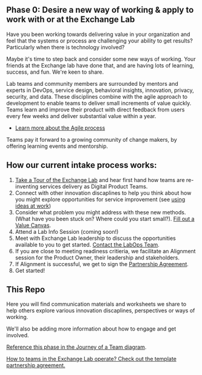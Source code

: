 ## Phase 0: Desire a new way of working & apply to work with or at the Exchange Lab

Have you been working towards delivering value in your organization and feel that the systems or process are challenging your ability to get results? Particularly when there is technology involved?

Maybe it's time to step back and consider some new ways of working. Your friends at the Exchange lab have done that, and are having lots of learning, success, and fun. We're keen to share.

Lab teams and community members are surrounded by mentors and experts in DevOps, service design, behavioral insights, innovation, privacy, security, and data. These disciplines combine with the agile approach to development to enable teams to deliver small increments of value quickly. Teams learn and improve their product with direct feedback from users every few weeks and deliver substantial value within a year.

- [Learn more about the Agile process](https://developer.gov.bc.ca/Agile-Delivery-Process/Agile-Delivery-Process)

Teams pay it forward to a growing community of change makers, by offering learning events and mentorship. 

## How our current intake process works:

1. [Take a Tour of the Exchange Lab](https://www.eventbrite.ca/e/take-a-walk-on-the-agile-side-tour-of-bc-govs-csi-lab-tickets-43946375793) and hear first hand how teams are re-inventing services delivery as Digital Product Teams. 
2. Connect with other innovation discaplines to help you think about how you might explore opportunities for service improvement (see [using ideas at work](https://www2.gov.bc.ca/gov/content/careers-myhr/all-employees/new-employees/next-steps/first-six-months))
3. Consider what problem you might address with these new methods. (What have you been stuck on? Where could you start small?). [Fill out a Value Canvas](https://github.com/bcgov/ExchangeLabOps/blob/master/0_Desire-a-new-way-of-working/Lab-Residency_Intake-Value-Canvas-Workbook.pdf).
4. Attend a Lab Info Session (coming soon!)
5. Meet with Exchange Lab leadership to discuss the opportunities available to you to get started. [Contact the LabOps Team](ExchangeLab@gov.bc.ca).
6. If you are close to meeting readiness critieria, we facilitate an Alignment session for the Product Owner, their leadership and stakeholders.
7. If Alignment is successful, we get to sign the [Partnership Agreement](https://github.com/bcgov/ExchangeLabOps/blob/master/0_Desire-a-new-way-of-working/Lab-Residency-Partnership-Agreement.pdf).
8. Get started!

## This Repo

Here you will find communication materials and worksheets we share to help others explore various innovation discaplines, perspectives or ways of working.

We'll also be adding more information about how to engage and get involved.

[Reference this phase in the Journey of a Team diagram](https://github.com/bcgov/ExchangeLabOps/blob/master/One-Pager_Journey-of-an-Exchange-Lab-Team.pdf).

[How to teams in the Exchange Lab operate? Check out the template partnership agreement.](https://github.com/bcgov/ExchangeLabOps/blob/master/0_Desire-a-new-way-of-working/Exchange-Lab-Residency-Partnership-Agreement_TEMPLATE.pdf)


